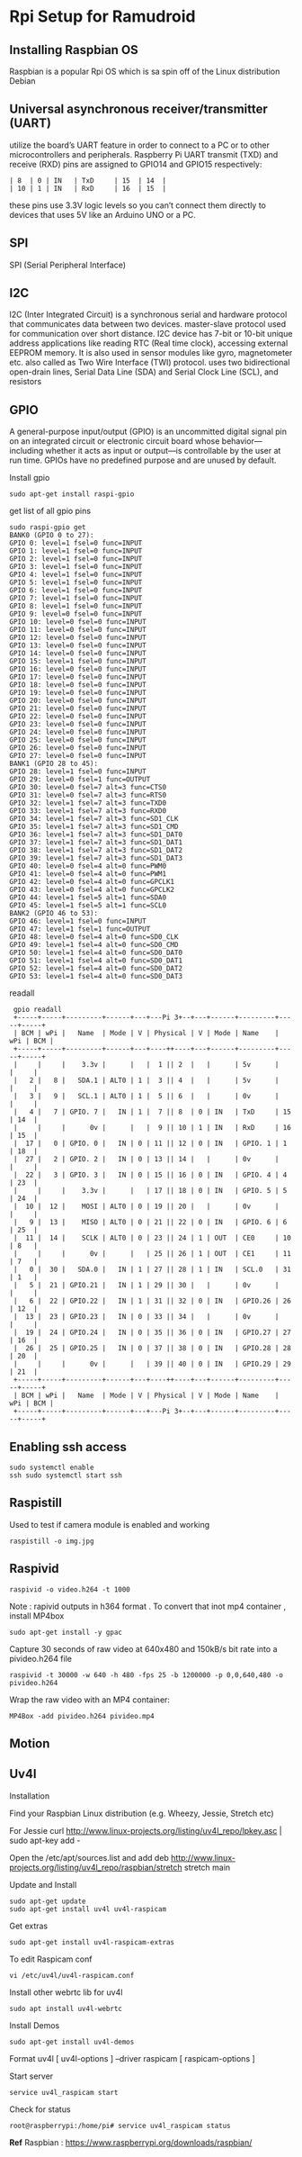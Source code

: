# Rpi Setup for Ramudroid


## Installing Raspbian OS

Raspbian is a popular Rpi OS which is sa spin off of the Linux distribution Debian


## Universal asynchronous receiver/transmitter (UART) 

utilize the board’s UART feature in order to connect to a PC or to other microcontrollers and peripherals.
Raspberry Pi UART transmit (TXD) and receive (RXD) pins are assigned to GPIO14 and GPIO15 respectively:
```
| 8  | 0 | IN   | TxD     | 15  | 14  |
| 10 | 1 | IN   | RxD     | 16  | 15  |
```
these pins use 3.3V logic levels so you can’t connect them directly to devices that uses 5V like an Arduino UNO or a PC.

## SPI 

SPI (Serial Peripheral Interface) 

## I2C

I2C (Inter Integrated Circuit) is a synchronous serial and hardware protocol that communicates data between two devices.
master-slave protocol 
used for communication over short distance.
I2C device has 7-bit or 10-bit unique address
applications like reading RTC (Real time clock), accessing external EEPROM memory. It is also used in sensor modules like gyro, magnetometer etc.
also called as Two Wire Interface (TWI) protocol.
uses two bidirectional open-drain lines, Serial Data Line (SDA) and Serial Clock Line (SCL), and resistors

## GPIO 

A general-purpose input/output (GPIO) is an uncommitted digital signal pin on an integrated circuit or electronic circuit board whose behavior—including whether it acts as input or output—is controllable by the user at run time. GPIOs have no predefined purpose and are unused by default.

Install gpio
```
sudo apt-get install raspi-gpio
```
get list of all gpio pins
```
sudo raspi-gpio get
BANK0 (GPIO 0 to 27):
GPIO 0: level=1 fsel=0 func=INPUT
GPIO 1: level=1 fsel=0 func=INPUT
GPIO 2: level=1 fsel=0 func=INPUT
GPIO 3: level=1 fsel=0 func=INPUT
GPIO 4: level=1 fsel=0 func=INPUT
GPIO 5: level=1 fsel=0 func=INPUT
GPIO 6: level=1 fsel=0 func=INPUT
GPIO 7: level=1 fsel=0 func=INPUT
GPIO 8: level=1 fsel=0 func=INPUT
GPIO 9: level=0 fsel=0 func=INPUT
GPIO 10: level=0 fsel=0 func=INPUT
GPIO 11: level=0 fsel=0 func=INPUT
GPIO 12: level=0 fsel=0 func=INPUT
GPIO 13: level=0 fsel=0 func=INPUT
GPIO 14: level=0 fsel=0 func=INPUT
GPIO 15: level=1 fsel=0 func=INPUT
GPIO 16: level=0 fsel=0 func=INPUT
GPIO 17: level=0 fsel=0 func=INPUT
GPIO 18: level=0 fsel=0 func=INPUT
GPIO 19: level=0 fsel=0 func=INPUT
GPIO 20: level=0 fsel=0 func=INPUT
GPIO 21: level=0 fsel=0 func=INPUT
GPIO 22: level=0 fsel=0 func=INPUT
GPIO 23: level=0 fsel=0 func=INPUT
GPIO 24: level=0 fsel=0 func=INPUT
GPIO 25: level=0 fsel=0 func=INPUT
GPIO 26: level=0 fsel=0 func=INPUT
GPIO 27: level=0 fsel=0 func=INPUT
BANK1 (GPIO 28 to 45):
GPIO 28: level=1 fsel=0 func=INPUT
GPIO 29: level=0 fsel=1 func=OUTPUT
GPIO 30: level=0 fsel=7 alt=3 func=CTS0
GPIO 31: level=0 fsel=7 alt=3 func=RTS0
GPIO 32: level=1 fsel=7 alt=3 func=TXD0
GPIO 33: level=1 fsel=7 alt=3 func=RXD0
GPIO 34: level=1 fsel=7 alt=3 func=SD1_CLK
GPIO 35: level=1 fsel=7 alt=3 func=SD1_CMD
GPIO 36: level=1 fsel=7 alt=3 func=SD1_DAT0
GPIO 37: level=1 fsel=7 alt=3 func=SD1_DAT1
GPIO 38: level=1 fsel=7 alt=3 func=SD1_DAT2
GPIO 39: level=1 fsel=7 alt=3 func=SD1_DAT3
GPIO 40: level=0 fsel=4 alt=0 func=PWM0
GPIO 41: level=0 fsel=4 alt=0 func=PWM1
GPIO 42: level=0 fsel=4 alt=0 func=GPCLK1
GPIO 43: level=0 fsel=4 alt=0 func=GPCLK2
GPIO 44: level=1 fsel=5 alt=1 func=SDA0
GPIO 45: level=1 fsel=5 alt=1 func=SCL0
BANK2 (GPIO 46 to 53):
GPIO 46: level=1 fsel=0 func=INPUT
GPIO 47: level=1 fsel=1 func=OUTPUT
GPIO 48: level=0 fsel=4 alt=0 func=SD0_CLK
GPIO 49: level=1 fsel=4 alt=0 func=SD0_CMD
GPIO 50: level=1 fsel=4 alt=0 func=SD0_DAT0
GPIO 51: level=1 fsel=4 alt=0 func=SD0_DAT1
GPIO 52: level=1 fsel=4 alt=0 func=SD0_DAT2
GPIO 53: level=1 fsel=4 alt=0 func=SD0_DAT3
```
readall
```
 gpio readall
 +-----+-----+---------+------+---+---Pi 3+--+---+------+---------+-----+-----+
 | BCM | wPi |   Name  | Mode | V | Physical | V | Mode | Name    | wPi | BCM |
 +-----+-----+---------+------+---+----++----+---+------+---------+-----+-----+
 |     |     |    3.3v |      |   |  1 || 2  |   |      | 5v      |     |     |
 |   2 |   8 |   SDA.1 | ALT0 | 1 |  3 || 4  |   |      | 5v      |     |     |
 |   3 |   9 |   SCL.1 | ALT0 | 1 |  5 || 6  |   |      | 0v      |     |     |
 |   4 |   7 | GPIO. 7 |   IN | 1 |  7 || 8  | 0 | IN   | TxD     | 15  | 14  |
 |     |     |      0v |      |   |  9 || 10 | 1 | IN   | RxD     | 16  | 15  |
 |  17 |   0 | GPIO. 0 |   IN | 0 | 11 || 12 | 0 | IN   | GPIO. 1 | 1   | 18  |
 |  27 |   2 | GPIO. 2 |   IN | 0 | 13 || 14 |   |      | 0v      |     |     |
 |  22 |   3 | GPIO. 3 |   IN | 0 | 15 || 16 | 0 | IN   | GPIO. 4 | 4   | 23  |
 |     |     |    3.3v |      |   | 17 || 18 | 0 | IN   | GPIO. 5 | 5   | 24  |
 |  10 |  12 |    MOSI | ALT0 | 0 | 19 || 20 |   |      | 0v      |     |     |
 |   9 |  13 |    MISO | ALT0 | 0 | 21 || 22 | 0 | IN   | GPIO. 6 | 6   | 25  |
 |  11 |  14 |    SCLK | ALT0 | 0 | 23 || 24 | 1 | OUT  | CE0     | 10  | 8   |
 |     |     |      0v |      |   | 25 || 26 | 1 | OUT  | CE1     | 11  | 7   |
 |   0 |  30 |   SDA.0 |   IN | 1 | 27 || 28 | 1 | IN   | SCL.0   | 31  | 1   |
 |   5 |  21 | GPIO.21 |   IN | 1 | 29 || 30 |   |      | 0v      |     |     |
 |   6 |  22 | GPIO.22 |   IN | 1 | 31 || 32 | 0 | IN   | GPIO.26 | 26  | 12  |
 |  13 |  23 | GPIO.23 |   IN | 0 | 33 || 34 |   |      | 0v      |     |     |
 |  19 |  24 | GPIO.24 |   IN | 0 | 35 || 36 | 0 | IN   | GPIO.27 | 27  | 16  |
 |  26 |  25 | GPIO.25 |   IN | 0 | 37 || 38 | 0 | IN   | GPIO.28 | 28  | 20  |
 |     |     |      0v |      |   | 39 || 40 | 0 | IN   | GPIO.29 | 29  | 21  |
 +-----+-----+---------+------+---+----++----+---+------+---------+-----+-----+
 | BCM | wPi |   Name  | Mode | V | Physical | V | Mode | Name    | wPi | BCM |
 +-----+-----+---------+------+---+---Pi 3+--+---+------+---------+-----+-----+
```


## Enabling ssh access
```
sudo systemctl enable
ssh sudo systemctl start ssh
```
## Raspistill

Used to test if camera module is enabled and working
```
raspistill -o img.jpg
```

## Raspivid
```
raspivid -o video.h264 -t 1000
```

Note : rapivid  outputs in h364 format .
To convert that inot mp4 container , install MP4box
```
sudo apt-get install -y gpac
```
Capture 30 seconds of raw video at 640x480 and 150kB/s bit rate into a pivideo.h264 file
```
raspivid -t 30000 -w 640 -h 480 -fps 25 -b 1200000 -p 0,0,640,480 -o pivideo.h264 
```
Wrap the raw video with an MP4 container: 
```
MP4Box -add pivideo.h264 pivideo.mp4
```

## Motion



## Uv4l 

Installation 

Find your Raspbian Linux distribution (e.g. Wheezy, Jessie, Stretch etc)

For Jessie 
curl http://www.linux-projects.org/listing/uv4l_repo/lpkey.asc | sudo apt-key add -

Open the /etc/apt/sources.list and add 
deb http://www.linux-projects.org/listing/uv4l_repo/raspbian/stretch stretch main


Update and Install 

```
sudo apt-get update
sudo apt-get install uv4l uv4l-raspicam
```
Get extras 
```
sudo apt-get install uv4l-raspicam-extras
```

To edit Raspicam conf 
```
vi /etc/uv4l/uv4l-raspicam.conf 
```

Install other  webrtc lib for uv4l
```
sudo apt install uv4l-webrtc
```

Install Demos
```
sudo apt-get install uv4l-demos
```

Format
uv4l [ uv4l-options ] –driver raspicam [ raspicam-options ]

Start server
```
service uv4l_raspicam start 
```
Check for status
```
root@raspberrypi:/home/pi# service uv4l_raspicam status
```



**Ref**
Raspbian : https://www.raspberrypi.org/downloads/raspbian/
